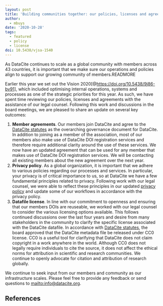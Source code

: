 ```yaml
---
layout: post
title: 'Building communities together: our policies, licenses and agreements'
author:
  - mbuys
date: '2020-10-28'
tags:
  - featured
  - policy
  - license
doi: 10.5438/vjsa-1540
---
```

As DataCite continues to scale as a global community with members across 43 countries, it is important that we make sure our operations and policies align to support our growing community of members.READMORE

Earlier this year we set out the Vision 2020[@https://doi.org/10.5438/9j86-bv91], which included optimising internal operations, systems and processes as one of the strategic priorities for this year. As such, we have spent time reviewing our policies, licenses and agreements with the assistance of our legal counsel. Following this work and discussions in the board meetings, we are pleased to share an update on several key outcomes:

1. **Member agreements**. Our members join DataCite and agree to the [DataCite statutes](https://datacite.org/statutes.html) as the overarching governance document for DataCite. In addition to joining as a member of the association, most of our members also make use of DataCite DOI registration services and therefore require additional clarity around the use of these services. We now have an updated agreement that can be used for any member that makes use of DataCite DOI registration services. We will be contacting all existing members about the new agreement over the next year.
2. **Privacy policy**. As a global organization, it is important that we adhere to various policies regarding our processes and services. In particular, your privacy is of critical importance to us, so at DataCite we have a few fundamental principles related to privacy. Following work with our legal counsel, we were able to reflect these principles in our updated [privacy policy](https://datacite.org/privacy.html) and update some of our workflows in accordance with the privacy policy.
3. **Datafile license**. In line with our commitment to openness and ensuring that our members DOIs are reuseable, we worked with our legal counsel to consider the various licensing options available. This follows continued discussions over the last four years and desire from many stakeholders in the community to clarify the specific license associated with the DataCite datafile. In accordance with [DataCite statutes](https://datacite.org/statutes.html), the board approved that the DataCite metadata file be released under CC0 license. CC0 is a useful tool for clarifying that DataCite does not claim copyright in a work anywhere in the world. Although CC0 does not legally require individuals to cite the source, it does not affect the ethical norms for attribution in scientific and research communities. We continue to openly advocate for citation and attribution of research globally.

We continue to seek input from our members and community as our infrastructure scales. Please feel free to provide any feedback or send questions to <mailto:info@datacite.org>.

## References
